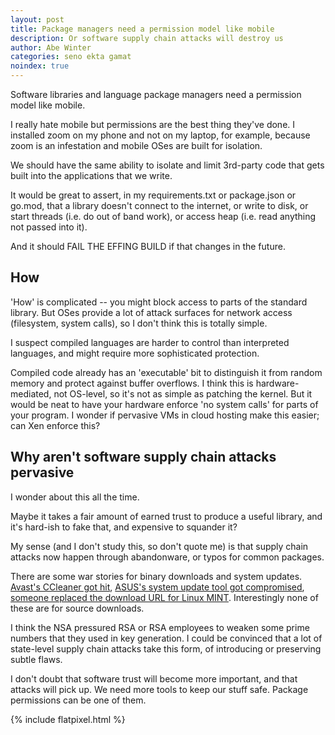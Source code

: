 ```yaml
---
layout: post
title: Package managers need a permission model like mobile
description: Or software supply chain attacks will destroy us
author: Abe Winter
categories: seno ekta gamat
noindex: true
---
```


Software libraries and language package managers need a permission model like mobile.

I really hate mobile but permissions are the best thing they've done.
I installed zoom on my phone and not on my laptop, for example, because zoom is an infestation and mobile OSes are built for isolation.

We should have the same ability to isolate and limit 3rd-party code that gets built into the applications that we write.

It would be great to assert,
in my requirements.txt or package.json or go.mod,
that a library doesn't connect to the internet, or write to disk, or start threads (i.e. do out of band work), or access heap (i.e. read anything not passed into it).

And it should FAIL THE EFFING BUILD if that changes in the future.

## How

'How' is complicated -- you might block access to parts of the standard library.
But OSes provide a lot of attack surfaces for network access (filesystem, system calls), so I don't think this is totally simple.

I suspect compiled languages are harder to control than interpreted languages, and might require more sophisticated protection.

Compiled code already has an 'executable' bit to distinguish it from random memory and protect against buffer overflows.
I think this is hardware-mediated, not OS-level, so it's not as simple as patching the kernel.
But it would be neat to have your hardware enforce 'no system calls' for parts of your program.
I wonder if pervasive VMs in cloud hosting make this easier; can Xen enforce this?

## Why aren't software supply chain attacks pervasive

I wonder about this all the time.

Maybe it takes a fair amount of earned trust to produce a useful library, and it's hard-ish to fake that, and expensive to squander it?

My sense (and I don't study this, so don't quote me) is that supply chain attacks now happen through
abandonware, or typos for common packages.

There are some war stories for binary downloads and system updates.
[Avast's CCleaner got hit](https://www.wired.com/story/inside-the-unnerving-supply-chain-attack-that-corrupted-ccleaner/),
[ASUS's system update tool got compromised](https://www.kaspersky.com/blog/shadow-hammer-teaser/26149/),
[someone replaced the download URL for Linux MINT](https://www.zdnet.com/article/linux-mint-website-hacked-malicious-backdoor-version/).
Interestingly none of these are for source downloads.

I think the NSA pressured RSA or RSA employees to weaken some prime numbers that they used in key generation.
I could be convinced that a lot of state-level supply chain attacks take this form, of introducing or preserving subtle flaws.

I don't doubt that software trust will become more important,
and that attacks will pick up.
We need more tools to keep our stuff safe.
Package permissions can be one of them.

{% include flatpixel.html %}
